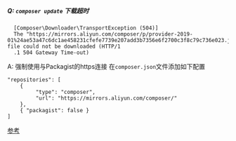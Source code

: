 ##### Q: `composer update` 下载超时
```
  [Composer\Downloader\TransportException (504)]                                                                                                                             
  The "https://mirrors.aliyun.com/composer/p/provider-2019-01%24ae53a47c6dc1ae458231cfefe7739e207add3b7356e6f2700c3f8c79c736e023.json" file could not be downloaded (HTTP/1  
  .1 504 Gateway Time-out)    
```
A: 强制使用与Packagist的https连接
在`composer.json`文件添加如下配置
```
"repositories": [
    {
         "type": "composer", 
         "url": "https://mirrors.aliyun.com/composer/"
    },
    { "packagist": false }
]
```

[参考](https://stackoverflow.com/questions/43996782/how-to-correct-the-composer-downloader-transportexception-error-for-composer)
